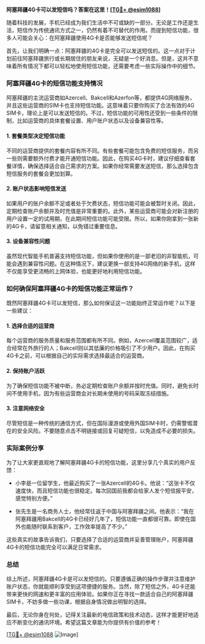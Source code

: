 **阿塞拜疆4G卡可以发短信吗？答案在这里！[[TG💪+ @esim1088](https://t.me/s/esim1088)]**

随着科技的发展，手机已经成为我们生活中不可或缺的一部分。无论是工作还是生活，短信作为传统通讯方式之一，仍然有着不可替代的作用。而提到短信功能，很多人可能会关心：在阿塞拜疆使用4G卡是否能够发送短信呢？

首先，让我们明确一点：阿塞拜疆的4G卡是完全可以发送短信的。这一点对于计划前往阿塞拜疆旅行或长期居住的朋友来说，无疑是一个好消息。但是，这并不意味着所有情况下都可以轻松地使用短信功能，还需要考虑一些实际操作中的细节。

### 阿塞拜疆4G卡的短信功能支持情况

阿塞拜疆的主流运营商如Azercell、Bakcell和Azerfon等，都提供4G网络服务，并且这些运营商的SIM卡也支持短信功能。这意味着只要你购买了合法有效的4G SIM卡，理论上是可以发送短信的。不过，短信功能的可用性还受到一些条件的限制，比如运营商的具体套餐设置、用户账户状态以及设备兼容性等。

#### 1. **套餐类型决定短信功能**
不同的运营商提供的套餐内容有所不同。有些套餐可能包含免费的短信服务，而另一些则需要额外付费才能开通短信功能。因此，在购买4G卡时，建议仔细查看套餐详情，确保选择适合自己需求的方案。如果你经常需要发送短信，那么选择包含短信服务的套餐会更加划算。

#### 2. **账户状态影响短信发送**
如果用户的账户余额不足或者处于欠费状态，短信功能可能会被暂时关闭。因此，定期检查账户余额并及时充值是非常重要的。此外，某些运营商可能会对新注册的用户设置一定的试用期，在此期间短信功能可能受限。所以，如果你刚拿到一张新的4G卡，请留意相关通知，以免错过重要信息。

#### 3. **设备兼容性问题**
虽然现代智能手机普遍支持短信功能，但如果你使用的是一部老旧的非智能机，可能会遇到兼容性问题。在这种情况下，建议更换一部支持4G网络的新手机，这样不仅能享受更流畅的上网体验，也能更好地利用短信功能。

### 如何确保阿塞拜疆4G卡的短信功能正常运作？

既然阿塞拜疆4G卡可以发短信，那么如何保证这一功能始终正常运作呢？以下是一些建议：

#### 1. **选择合适的运营商**
每个运营商的服务质量和服务范围都有所不同。例如，Azercell覆盖范围较广，适合经常在外旅行的人；Bakcell则以其低廉的价格吸引了不少用户。因此，在购买4G卡之前，可以根据自己的实际需求选择最适合的运营商。

#### 2. **保持账户活跃**
为了确保短信功能不被中断，务必定期检查账户余额并按时充值。同时，避免长时间不使用手机，因为有些运营商会对长期未使用的号码采取冻结措施。

#### 3. **注意网络安全**
尽管短信是一种传统的通信方式，但在国际漫游或使用外国SIM卡时，仍需警惕潜在的安全风险。不要随意点击不明链接或回复可疑短信，以免造成不必要的损失。

### 实际案例分享

为了让大家更直观地了解阿塞拜疆4G卡的短信功能，这里分享几个真实的用户反馈：

- 小李是一位留学生，他最近购买了一张Azercell的4G卡。他说：“这张卡不仅速度快，而且短信功能也很稳定。每次回国前我都会给家人发个短信报平安，感觉特别方便。”

- 张先生是一名商务人士，他经常往返于中国与阿塞拜疆之间。他表示：“我在阿塞拜疆用Bakcell的4G卡已经好几年了，短信功能一直都很可靠。即使在国外也能随时联系到客户，工作效率提高了不少。”

这些真实的故事告诉我们，只要选择了合适的运营商并妥善管理账户，阿塞拜疆4G卡的短信功能完全可以满足日常需求。

### 总结

综上所述，阿塞拜疆4G卡是可以发短信的。只要遵循正确的操作步骤并注意维护账户状态，你就能顺利享受到这项便捷的服务。当然，除了短信之外，4G卡还能带来更快的网速和更丰富的应用体验。如果你正在寻找一款适合自己的阿塞拜疆SIM卡，不妨多做一些功课，根据自身情况做出明智的选择。

最后，无论你身在何处，记得关注最新的电信政策和技术动态，这样才能更好地适应不断变化的通讯环境。希望这篇文章能为你提供有价值的参考！

[[TG💪+ @esim1088](https://t.me/s/esim1088) ![Image](https://i.postimg.cc/4NQfJmqS/Snipaste-2025-05-13-00-14-12.png)]